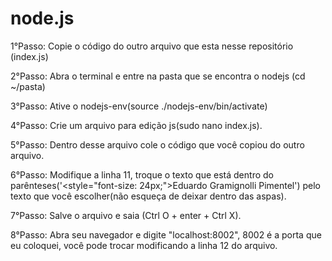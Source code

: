 # node.js

1°Passo: Copie o código do outro arquivo que esta nesse repositório (index.js)


2°Passo: Abra o terminal e entre na pasta que se encontra o nodejs (cd ~/pasta)

  
3°Passo: Ative o nodejs-env(source ./nodejs-env/bin/activate)

  
4°Passo: Crie um arquivo para edição js(sudo nano index.js).

  
5°Passo: Dentro desse arquivo cole o código que você copiou do outro arquivo.

  
6°Passo: Modifique a linha 11, troque o texto que está dentro do parênteses('<style="font-size: 24px;">Eduardo Gramignolli Pimentel') pelo texto que você escolher(não esqueça de deixar dentro das aspas).

  
7°Passo: Salve o arquivo e saia (Ctrl O + enter + Ctrl X).

  
8°Passo: Abra seu navegador e digite "localhost:8002", 8002 é a porta que eu coloquei, você pode trocar modificando a linha 12 do arquivo.
  
